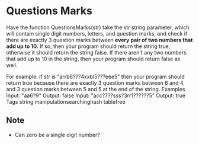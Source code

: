 # Questions Marks

Have the function QuestionsMarks(str) take the str string parameter, which will contain single digit numbers, letters, and question marks, and check if there are exactly 3 question marks between **every pair of two numbers that add up to 10.** If so, then your program should return the string true, otherwise it should return the string false. If there aren't any two numbers that add up to 10 in the string, then your program should return false as well.

For example: if str is "arrb6???4xxbl5???eee5" then your program should return true because there are exactly 3 question marks between 6 and 4, and 3 question marks between 5 and 5 at the end of the string.
Examples
Input: "aa6?9"
Output: false
Input: "acc?7??sss?3rr1??????5"
Output: true
Tags
string manipulationsearchinghash tablefree

## Note

- Can zero be a single digit number?
